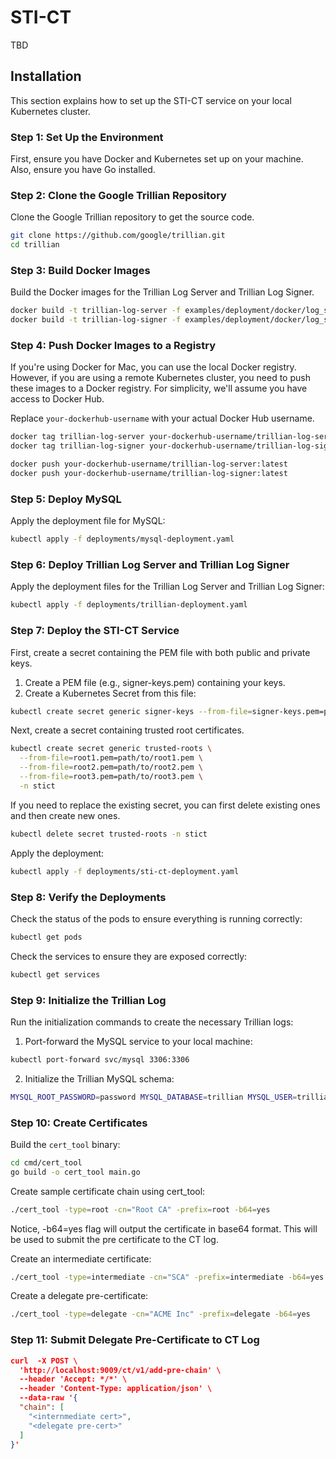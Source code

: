 # STI-CT

TBD

## Installation

This section explains how to set up the STI-CT service on your local Kubernetes cluster.

### Step 1: Set Up the Environment

First, ensure you have Docker and Kubernetes set up on your machine. Also, ensure you have Go installed. 

### Step 2: Clone the Google Trillian Repository

Clone the Google Trillian repository to get the source code.

```sh
git clone https://github.com/google/trillian.git
cd trillian
```

### Step 3: Build Docker Images

Build the Docker images for the Trillian Log Server and Trillian Log Signer.

```sh
docker build -t trillian-log-server -f examples/deployment/docker/log_server/Dockerfile .
docker build -t trillian-log-signer -f examples/deployment/docker/log_signer/Dockerfile .
```

### Step 4: Push Docker Images to a Registry

If you're using Docker for Mac, you can use the local Docker registry. However, if you are using a remote Kubernetes cluster, you need to push these images to a Docker registry. For simplicity, we'll assume you have access to Docker Hub.

Replace `your-dockerhub-username` with your actual Docker Hub username.

```sh
docker tag trillian-log-server your-dockerhub-username/trillian-log-server:latest
docker tag trillian-log-signer your-dockerhub-username/trillian-log-signer:latest

docker push your-dockerhub-username/trillian-log-server:latest
docker push your-dockerhub-username/trillian-log-signer:latest
```

### Step 5: Deploy MySQL

Apply the deployment file for MySQL:

```sh
kubectl apply -f deployments/mysql-deployment.yaml
```

### Step 6: Deploy Trillian Log Server and Trillian Log Signer

Apply the deployment files for the Trillian Log Server and Trillian Log Signer:

```sh
kubectl apply -f deployments/trillian-deployment.yaml
```

### Step 7: Deploy the STI-CT Service

First, create a secret containing the PEM file with both public and private keys.

1. Create a PEM file (e.g., signer-keys.pem) containing your keys.
2. Create a Kubernetes Secret from this file:

```sh
kubectl create secret generic signer-keys --from-file=signer-keys.pem=path/to/your/signer-keys.pem -n stict
```

Next, create a secret containing trusted root certificates.

```sh
kubectl create secret generic trusted-roots \
  --from-file=root1.pem=path/to/root1.pem \
  --from-file=root2.pem=path/to/root2.pem \
  --from-file=root3.pem=path/to/root3.pem \
  -n stict
```

If you need to replace the existing secret, you can first delete existing ones and then create new ones.

```sh
kubectl delete secret trusted-roots -n stict
```

Apply the deployment:

```sh
kubectl apply -f deployments/sti-ct-deployment.yaml
```

### Step 8: Verify the Deployments

Check the status of the pods to ensure everything is running correctly:

```sh
kubectl get pods
```

Check the services to ensure they are exposed correctly:

```sh
kubectl get services
```

### Step 9: Initialize the Trillian Log

Run the initialization commands to create the necessary Trillian logs:

1. Port-forward the MySQL service to your local machine:

```sh
kubectl port-forward svc/mysql 3306:3306
```

2. Initialize the Trillian MySQL schema:

```sh
MYSQL_ROOT_PASSWORD=password MYSQL_DATABASE=trillian MYSQL_USER=trillian MYSQL_PASSWORD=trillian MYSQL_HOST=127.0.0.1 MYSQL_USER_HOST=127.0.0.1  ./scripts/resetdb.sh
```

### Step 10: Create Certificates

Build the `cert_tool` binary:

```sh
cd cmd/cert_tool
go build -o cert_tool main.go
```

Create sample certificate chain using cert_tool:

```sh
./cert_tool -type=root -cn="Root CA" -prefix=root -b64=yes
```

Notice, -b64=yes flag will output the certificate in base64 format.  This will be used to submit the pre certificate to the CT log.

Create an intermediate certificate:

```sh
./cert_tool -type=intermediate -cn="SCA" -prefix=intermediate -b64=yes
```

Create a delegate pre-certificate:

```sh
./cert_tool -type=delegate -cn="ACME Inc" -prefix=delegate -b64=yes
```

### Step 11: Submit Delegate Pre-Certificate to CT Log


```json
curl  -X POST \
  'http://localhost:9009/ct/v1/add-pre-chain' \
  --header 'Accept: */*' \
  --header 'Content-Type: application/json' \
  --data-raw '{
  "chain": [
    "<internmediate cert>",
    "<delegate pre-cert>"
  ]
}'
```
